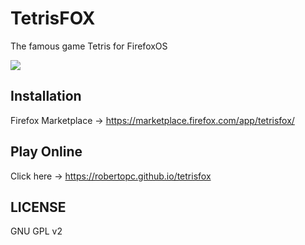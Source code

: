 TetrisFOX
=========
The famous game Tetris for FirefoxOS

![](https://raw.github.com/robertopc/tetrisfox/master/prints/print01.jpg)

Installation
----------
Firefox Marketplace -> https://marketplace.firefox.com/app/tetrisfox/

Play Online
---------
Click here -> https://robertopc.github.io/tetrisfox

LICENSE
---------
GNU GPL v2
